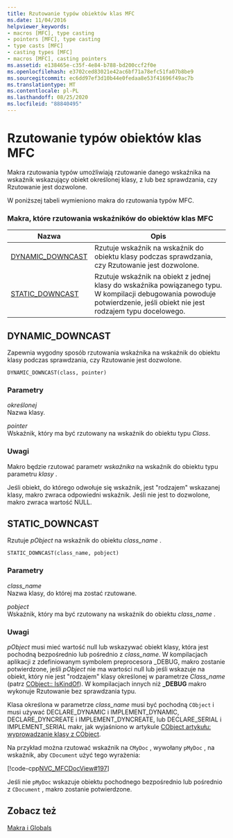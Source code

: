 ```yaml
---
title: Rzutowanie typów obiektów klas MFC
ms.date: 11/04/2016
helpviewer_keywords:
- macros [MFC], type casting
- pointers [MFC], type casting
- type casts [MFC]
- casting types [MFC]
- macros [MFC], casting pointers
ms.assetid: e138465e-c35f-4e84-b788-bd200ccf2f0e
ms.openlocfilehash: e3702ced83021e42ac6bf71a78efc51fa07b8be9
ms.sourcegitcommit: ec6dd97ef3d10b44e0fedaa8e53f41696f49ac7b
ms.translationtype: MT
ms.contentlocale: pl-PL
ms.lasthandoff: 08/25/2020
ms.locfileid: "88840495"
---
```

# <a name="type-casting-of-mfc-class-objects"></a>Rzutowanie typów obiektów klas MFC

Makra rzutowania typów umożliwiają rzutowanie danego wskaźnika na wskaźnik wskazujący obiekt określonej klasy, z lub bez sprawdzania, czy Rzutowanie jest dozwolone.

W poniższej tabeli wymieniono makra do rzutowania typów MFC.

### <a name="macros-that-cast-pointers-to-mfc-class-objects"></a>Makra, które rzutowania wskaźników do obiektów klas MFC

|Nazwa|Opis|
|-|-|
|[DYNAMIC_DOWNCAST](#dynamic_downcast)|Rzutuje wskaźnik na wskaźnik do obiektu klasy podczas sprawdzania, czy Rzutowanie jest dozwolone.|
|[STATIC_DOWNCAST](#static_downcast)|Rzutuje wskaźnik na obiekt z jednej klasy do wskaźnika powiązanego typu. W kompilacji debugowania powoduje potwierdzenie, jeśli obiekt nie jest rodzajem typu docelowego.|

## <a name="dynamic_downcast"></a><a name="dynamic_downcast"></a> DYNAMIC_DOWNCAST

Zapewnia wygodny sposób rzutowania wskaźnika na wskaźnik do obiektu klasy podczas sprawdzania, czy Rzutowanie jest dozwolone.

```
DYNAMIC_DOWNCAST(class, pointer)
```

### <a name="parameters"></a>Parametry

*określonej*<br/>
Nazwa klasy.

*pointer*<br/>
Wskaźnik, który ma być rzutowany na wskaźnik do obiektu typu *Class*.

### <a name="remarks"></a>Uwagi

Makro będzie rzutować parametr *wskaźnika* na wskaźnik do obiektu typu parametru *klasy* .

Jeśli obiekt, do którego odwołuje się wskaźnik, jest "rodzajem" wskazanej klasy, makro zwraca odpowiedni wskaźnik. Jeśli nie jest to dozwolone, makro zwraca wartość NULL.

## <a name="static_downcast"></a><a name="static_downcast"></a> STATIC_DOWNCAST

Rzutuje *pObject* na wskaźnik do obiektu *class_name* .

```
STATIC_DOWNCAST(class_name, pobject)
```

### <a name="parameters"></a>Parametry

*class_name*<br/>
Nazwa klasy, do której ma zostać rzutowane.

*pobject*<br/>
Wskaźnik, który ma być rzutowany na wskaźnik do obiektu *class_name* .

### <a name="remarks"></a>Uwagi

*pObject* musi mieć wartość null lub wskazywać obiekt klasy, która jest pochodną bezpośrednio lub pośrednio z *class_name*. W kompilacjach aplikacji z zdefiniowanym symbolem preprocesora _DEBUG, makro zostanie potwierdzone, jeśli *pObject* nie ma wartości null lub jeśli wskazuje na obiekt, który nie jest "rodzajem" klasy określonej w parametrze *Class_name* (patrz [CObject:: IsKindOf](../../mfc/reference/cobject-class.md#iskindof)). W kompilacjach innych niż **_DEBUG** makro wykonuje Rzutowanie bez sprawdzania typu.

Klasa określona w parametrze *class_name* musi być pochodną `CObject` i musi używać DECLARE_DYNAMIC i IMPLEMENT_DYNAMIC, DECLARE_DYNCREATE i IMPLEMENT_DYNCREATE, lub DECLARE_SERIAL i IMPLEMENT_SERIAL makr, jak wyjaśniono w artykule [CObject artykułu: wyprowadzanie klasy z CObject](../../mfc/deriving-a-class-from-cobject.md).

Na przykład można rzutować wskaźnik na `CMyDoc` , wywołany `pMyDoc` , na wskaźnik, aby `CDocument` użyć tego wyrażenia:

[!code-cpp[NVC_MFCDocView#197](../../mfc/codesnippet/cpp/type-casting-of-mfc-class-objects_1.cpp)]

Jeśli nie `pMyDoc` wskazuje obiektu pochodnego bezpośrednio lub pośrednio z `CDocument` , makro zostanie potwierdzone.

## <a name="see-also"></a>Zobacz też

[Makra i Globals](../../mfc/reference/mfc-macros-and-globals.md)
